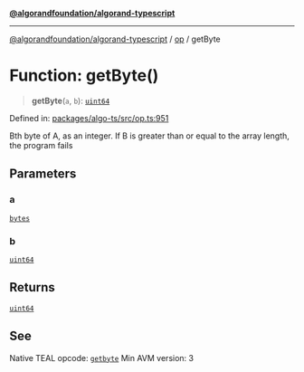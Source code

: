 [**@algorandfoundation/algorand-typescript**](../../../README.md)

***

[@algorandfoundation/algorand-typescript](../../../README.md) / [op](../README.md) / getByte

# Function: getByte()

> **getByte**(`a`, `b`): [`uint64`](../../../type-aliases/uint64.md)

Defined in: [packages/algo-ts/src/op.ts:951](https://github.com/algorandfoundation/puya-ts/blob/14c9827d80da81ff08b4923e997ba22be04aa0db/packages/algo-ts/src/op.ts#L951)

Bth byte of A, as an integer. If B is greater than or equal to the array length, the program fails

## Parameters

### a

[`bytes`](../../../type-aliases/bytes.md)

### b

[`uint64`](../../../type-aliases/uint64.md)

## Returns

[`uint64`](../../../type-aliases/uint64.md)

## See

Native TEAL opcode: [`getbyte`](https://developer.algorand.org/docs/get-details/dapps/avm/teal/opcodes/v10/#getbyte)
Min AVM version: 3
